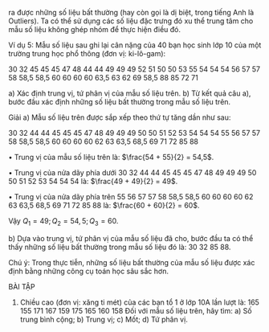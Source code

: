 ra được những số liệu bất thường (hay còn gọi là dị biệt, trong tiếng Anh là Outliers). Ta có thể sử dụng các số liệu đặc trưng đó xu thể trung tâm cho mẫu số liệu không ghép nhóm để thực hiện điều đó.

Ví dụ 5: Mẫu số liệu sau ghi lại cân nặng của 40 bạn học sinh lớp 10 của một trường trung học phổ thông (đơn vị: ki-lô-gam):

30    32    45    45    45    47    48    44    44    49
49    49    52    51    50    50    53    55    54    54
54    56    57    57    58    58,5  58,5  60    60    60
60    63,5  63    62    69    58,5  88    85    72    71

a) Xác định trung vị, tứ phân vị của mẫu số liệu trên.
b) Từ kết quả câu a), bước đầu xác định những số liệu bất thường trong mẫu số liệu trên.

Giải
a) Mẫu số liệu trên được sắp xếp theo thứ tự tăng dần như sau:

30    32    44    44    45    45    45    47    48    49
49    49    50    50    51    52    53    54    54    54
55    56    57    57    58    58,5  58,5  60    60    60
60    62    63    63,5  68,5  69    71    72    85    88

• Trung vị của mẫu số liệu trên là: $\frac{54 + 55}{2} = 54,5$.

• Trung vị của nửa dãy phía dưới 30 32 44 44 45 45 45 47 48 49 49
49 50 50 51 52 53 54 54 54 là: $\frac{49 + 49}{2} = 49$.

• Trung vị của nửa dãy phía trên 55 56 57 57 58 58,5 58,5 60 60 60
60 62 63 63,5 68,5 69 71 72 85 88 là: $\frac{60 + 60}{2} = 60$.

Vậy $Q_1 = 49; Q_2 = 54,5; Q_3 = 60$.

b) Dựa vào trung vị, tứ phân vị của mẫu số liệu đã cho, bước đầu ta có thể thấy những số liệu bất thường trong mẫu số liệu đó là: 30 32 85 88.

Chú ý: Trong thực tiễn, những số liệu bất thường của mẫu số liệu được xác định bằng những công cụ toán học sâu sắc hơn.

BÀI TẬP

1. Chiều cao (đơn vị: xăng ti mét) của các bạn tổ 1 ở lớp 10A lần lượt là:
   165 155 171 167 159 175 165 160 158
   Đối với mẫu số liệu trên, hãy tìm:
   a) Số trung bình cộng;    b) Trung vị;    c) Mốt;    d) Tứ phân vị.
